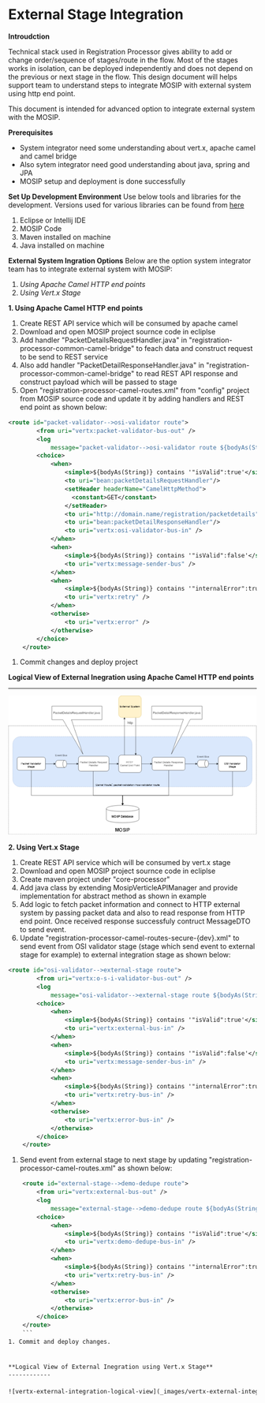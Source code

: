 
# External Stage Integration

**Introudction**

Technical stack used in Registration Processor gives ability to add or change order/sequence of stages/route in the flow. Most of the stages works in isolation, can be deployed independently and does not depend on the previous or next stage in the flow. This design document will helps support team to understand steps to integrate MOSIP with external system using http end point.

This document is intended for advanced option to integrate external system with the MOSIP.

**Prerequisites**
- System integrator need some understanding about vert.x, apache camel and camel bridge
- Also sytem integrator need good understanding about java, spring and JPA
- MOSIP setup and deployment is done successfully

**Set Up Development Environment**
Use below tools and libraries for the development. Versions used for various libraries can be found from [here](https://github.com/mosip/mosip/wiki/Technology-Stack "here")
1. Eclipse or Intellij IDE
2. MOSIP Code
3. Maven installed on machine
4. Java installed on machine

**External System Ingration Options**
Below are the option system integrator team has to integrate external system with MOSIP:

1. *Using Apache Camel HTTP end points*
2. *Using Vert.x Stage*

**1. Using Apache Camel HTTP end points**
1. Create REST API service which will be consumed by apache camel
1. Download and open MOSIP project sournce code in ecliplse
1. Add handler "PacketDetailsRequestHandler.java" in "registration-processor-common-camel-bridge" to feach data and construct request to be send to REST service
1. Also add handler "PacketDetailResponseHandler.java" in "registration-processor-common-camel-bridge" to read REST API response and construct payload which will be passed to stage
1. Open "registration-processor-camel-routes.xml" from "config" project from MOSIP source code and update it by adding handlers and REST end point as shown below:
```xml
<route id="packet-validator-->osi-validator route">
		<from uri="vertx:packet-validator-bus-out" />
		<log
			message="packet-validator-->osi-validator route ${bodyAs(String)}" />
		<choice>
			<when>
				<simple>${bodyAs(String)} contains '"isValid":true'</simple>
				<to uri="bean:packetDetailsRequestHandler"/>
				<setHeader headerName="CamelHttpMethod">
			      <constant>GET</constant>
			    </setHeader>
				<to uri="http://domain.name/registration/packetdetails" />
				<to uri="bean:packetDetailResponseHandler"/>
				<to uri="vertx:osi-validator-bus-in" />
			</when>
			<when>
				<simple>${bodyAs(String)} contains '"isValid":false'</simple>
				<to uri="vertx:message-sender-bus" />
			</when>
			<when>
				<simple>${bodyAs(String)} contains '"internalError":true'</simple>
				<to uri="vertx:retry" />
			</when>
			<otherwise>
				<to uri="vertx:error" />
			</otherwise>
		</choice>
	</route>
```
1. Commit changes and deploy project


**Logical View of External Inegration using Apache Camel HTTP end points**

------------

![abis-http-external-integration-logical-view](_images/abis-http-external-integration-logical-view.png)

**2. Using Vert.x Stage**
1. Create REST API service which will be consumed by vert.x stage
1. Download and open MOSIP project sournce code in ecliplse
1. Create maven project under "core-processor"
1. Add java class by extending MosipVerticleAPIManager and provide implementation for abstract method as shown in example
1. Add logic to fetch packet information and connect to HTTP external system by passing packet data and also to read response from HTTP end point. Once received response successfuly contruct MessageDTO to send event.
1. Update "registration-processor-camel-routes-secure-{dev}.xml" to send event from OSI validator stage (stage which send event to external stage for example) to external integration stage as shown below:
```xml
<route id="osi-validator-->external-stage route">
		<from uri="vertx:o-s-i-validator-bus-out" />
		<log
			message="osi-validator-->external-stage route ${bodyAs(String)}" />
		<choice>
			<when>
				<simple>${bodyAs(String)} contains '"isValid":true'</simple>
				<to uri="vertx:external-bus-in" />
			</when>
			<when>
				<simple>${bodyAs(String)} contains '"isValid":false'</simple>
				<to uri="vertx:message-sender-bus-in" />
			</when>
			<when>
				<simple>${bodyAs(String)} contains '"internalError":true'</simple>
				<to uri="vertx:retry-bus-in" />
			</when>
			<otherwise>
				<to uri="vertx:error-bus-in" />
			</otherwise>
		</choice>
	</route>
```
1. Send event from external stage to next stage by updating "registration-processor-camel-routes.xml" as shown below:
```xml
	<route id="external-stage-->demo-dedupe route">
		<from uri="vertx:external-bus-out" />
		<log
			message="external-stage-->demo-dedupe route ${bodyAs(String)}" />
		<choice>
			<when>
				<simple>${bodyAs(String)} contains '"isValid":true'</simple>
				<to uri="vertx:demo-dedupe-bus-in" />
			</when>
			<when>
				<simple>${bodyAs(String)} contains '"internalError":true'</simple>
				<to uri="vertx:retry-bus-in" />
			</when>
			<otherwise>
				<to uri="vertx:error-bus-in" />
			</otherwise>
		</choice>
	</route>
	```
1. Commit and deploy changes.


**Logical View of External Inegration using Vert.x Stage**
------------

![vertx-external-integration-logical-view](_images/vertx-external-integration-logical-view.png)
